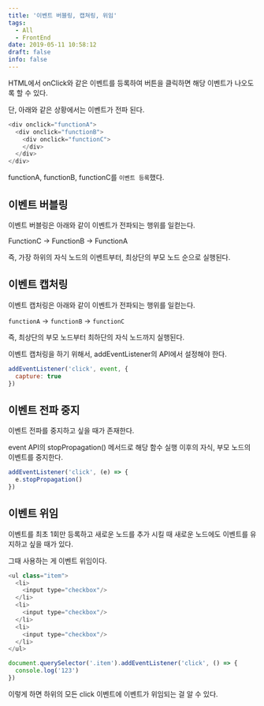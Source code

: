 ```yaml
---
title: '이벤트 버블링, 캡쳐링, 위임'
tags:
  - All
  - FrontEnd
date: 2019-05-11 10:58:12
draft: false
info: false
---
```


HTML에서 onClick와 같은 이벤트를 등록하여 버튼을 클릭하면 해당 이벤트가 나오도록 할 수 있다.

단, 아래와 같은 상황에서는 이벤트가 전파 된다.

```javascript
<div onclick="functionA">
  <div onclick="functionB">
    <div onclick="functionC">
    </div>
  </div>
</div>
```

functionA, functionB, functionC를 `이벤트 등록`했다.

## 이벤트 버블링

이벤트 버블링은 아래와 같이 이벤트가 전파되는 행위를 일컫는다.

FunctionC → FunctionB → FunctionA

즉, 가장 하위의 자식 노드의 이벤트부터, 최상단의 부모 노드 순으로 실행된다.

## 이벤트 캡처링

이벤트 캡처링은 아래와 같이 이벤트가 전파되는 행위를 일컫는다.

`functionA` → `functionB` → `functionC`

즉, 최상단의 부모 노드부터 최하단의 자식 노드까지 실행된다.

이벤트 캡처링을 하기 위해서, addEventListener의 API에서 설정해야 한다.

```javascript
addEventListener('click', event, {
  capture: true
})
```

## 이벤트 전파 중지

이벤트 전파를 중지하고 싶을 때가 존재한다.

event API의 stopPropagation() 메서드로 해당 함수 실행 이후의 자식, 부모 노드의 이벤트를 중지한다.

```javascript
addEventListener('click', (e) => {
  e.stopPropagation()
})
```

## 이벤트 위임

이벤트를 최초 1회만 등록하고 새로운 노드를 추가 시킬 때 새로운 노드에도 이벤트를 유지하고 싶을 때가 있다.

그때 사용하는 게 이벤트 위임이다.

```javascript
<ul class="item">
  <li>
    <input type="checkbox"/>
  </li>
  <li>
    <input type="checkbox"/>
  </li>
  <li>
    <input type="checkbox"/>
  </li>
</ul>

document.querySelector('.item').addEventListener('click', () => {
  console.log('123')
})
```

이렇게 하면 하위의 모든 click 이벤트에 이벤트가 위임되는 걸 알 수 있다.